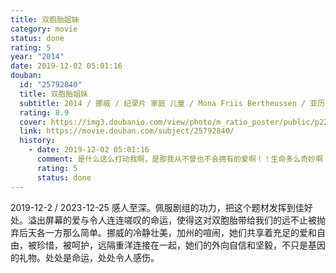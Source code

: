 ```yaml
---
title: 双胞胎姐妹
category: movie
status: done
rating: 5
year: "2014"
date: 2019-12-02 05:01:16
douban:
  id: "25792840"
  title: 双胞胎姐妹
  subtitle: 2014 / 挪威 / 纪录片 家庭 儿童 / Mona Friis Bertheussen / 亚历山德拉·豪格 米娅·汉森
  rating: 8.9
  cover: https://img3.doubanio.com/view/photo/m_ratio_poster/public/p2233032522.jpg
  link: https://movie.douban.com/subject/25792840/
  history:
    - date: 2019-12-02 05:01:16
      comment: 是什么这么打动我啊，是那我从不曾也不会拥有的爱啊！！生命多么奇妙啊！爱是多么珍贵而且不可缺少啊！没有爱的人生多么可惜，就像给你一生的生命却用来在监狱中受苦受折磨！
      rating: 5
      status: done
---
```


2019-12-2 / 2023-12-25 感人至深。佩服剧组的功力，把这个题材发挥到佳好处。溢出屏幕的爱与令人连连嗟叹的命运，使得这对双胞胎带给我们的远不止被抛弃后天各一方那么简单。挪威的冷静壮美，加州的喧闹，她们共享着充足的爱和自由，被珍惜，被呵护，远隔重洋连接在一起，她们的外向自信和坚毅，不只是基因的礼物。处处是命运，处处令人感伤。
